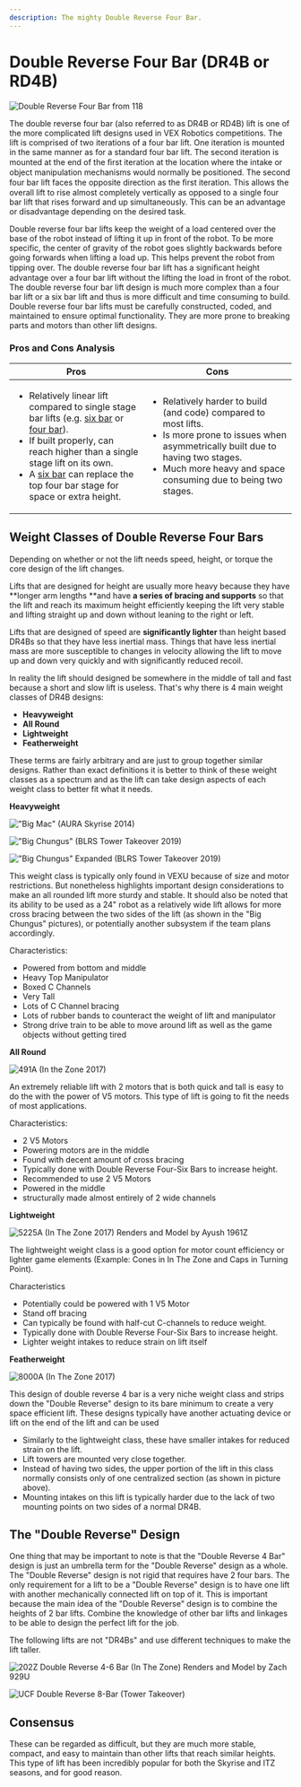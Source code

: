 ```yaml
---
description: The mighty Double Reverse Four Bar.
---
```


# Double Reverse Four Bar (DR4B or RD4B)



![Double Reverse Four Bar from 118](../../.gitbook/assets/118.jpg)

The double reverse four bar (also referred to as DR4B or RD4B) lift is one of the more complicated lift designs used in VEX Robotics competitions. The lift is comprised of two iterations of a four bar lift. One iteration is mounted in the same manner as for a standard four bar lift. The second iteration is mounted at the end of the ﬁrst iteration at the location where the intake or object manipulation mechanisms would normally be positioned. The second four bar lift faces the opposite direction as the ﬁrst iteration. This allows the overall lift to rise almost completely vertically as opposed to a single four bar lift that rises forward and up simultaneously. This can be an advantage or disadvantage depending on the desired task.

Double reverse four bar lifts keep the weight of a load centered over the base of the robot instead of lifting it up in front of the robot. To be more specific, the center of gravity of the robot goes slightly backwards before going forwards when lifting a load up. This helps prevent the robot from tipping over. The double reverse four bar lift has a signiﬁcant height advantage over a four bar lift without the lifting the load in front of the robot. The double reverse four bar lift design is much more complex than a four bar lift or a six bar lift and thus is more difficult and time consuming to build. Double reverse four bar lifts must be carefully constructed, coded, and maintained to ensure optimal functionality. They are more prone to breaking parts and motors than other lift designs.

### Pros and Cons Analysis

| Pros                                                                                                                                                                                                                                                                                                                                                 | Cons                                                                                                                                                                                                                                     |
| ---------------------------------------------------------------------------------------------------------------------------------------------------------------------------------------------------------------------------------------------------------------------------------------------------------------------------------------------------- | ---------------------------------------------------------------------------------------------------------------------------------------------------------------------------------------------------------------------------------------- |
| <ul><li>Relatively linear lift compared to single stage bar lifts (e.g. <a href="six-bar.md">six bar</a> or<a href="four-bar.md"> four bar</a>).</li><li>If built properly, can reach higher than a single stage lift on its own.</li><li>A <a href="six-bar.md">six bar</a> can replace the top four bar stage for space or extra height.</li></ul> | <ul><li>Relatively harder to build (and code) compared to most lifts.</li><li>Is more prone to issues when asymmetrically built due to having two stages.</li><li>Much more heavy and space consuming due to being two stages.</li></ul> |

## Weight Classes of Double Reverse Four Bars

Depending on whether or not the lift needs speed, height, or torque the core design of the lift changes.

Lifts that are designed for height are usually more heavy because they have **longer arm lengths **and have **a series of bracing and supports** so that the lift and reach its maximum height efficiently keeping the lift very stable and lifting straight up and down without leaning to the right or left.

Lifts that are designed of speed are **significantly lighter** than height based DR4Bs so that they have less inertial mass. Things that have less inertial mass are more susceptible to changes in velocity allowing the lift to move up and down very quickly and with significantly reduced recoil.

In reality the lift should designed be somewhere in the middle of tall and fast because a short and slow lift is useless. That's why there is 4 main weight classes of DR4B designs:

* **Heavyweight**
* **All Round**
* **Lightweight**
* **Featherweight**

These terms are fairly arbitrary and are just to group together similar designs. Rather than exact definitions it is better to think of these weight classes as a spectrum and as the lift can take design aspects of each weight class to better fit what it needs.

**Heavyweight**

!["Big Mac" (AURA Skyrise 2014)](<../../.gitbook/assets/AURA VEXU 2015 Reveal 0-32 screenshot (2).png>)

!["Big Chungus" (BLRS Tower Takeover 2019)](<../../.gitbook/assets/image (13) (1).png>)

!["Big Chungus" Expanded (BLRS Tower Takeover 2019)](../../.gitbook/assets/CJR\_0286.JPG)

This weight class is typically only found in VEXU because of size and motor restrictions. But nonetheless highlights important design considerations to make an all rounded lift more sturdy and stable. It should also be noted that its ability to be used as a 24" robot as a relatively wide lift allows for more cross bracing between the two sides of the lift (as shown in the "Big Chungus" pictures), or potentially another subsystem if the team plans accordingly.

Characteristics:

* Powered from bottom and middle
* Heavy Top Manipulator
* Boxed C Channels
* Very Tall
* Lots of C Channel bracing
* Lots of rubber bands to counteract the weight of lift and manipulator
* Strong drive train to be able to move around lift as well as the game objects without getting tired

**All Round**

![491A (In the Zone 2017)](<../../.gitbook/assets/image (28) (2).png>)

An extremely reliable lift with 2 motors that is both quick and tall is easy to do the with the power of V5 motors. This type of lift is going to fit the needs of most applications.

Characteristics:

* 2 V5 Motors
* Powering motors are in the middle
* Found with decent amount of cross bracing
* Typically done with Double Reverse Four-Six Bars to increase height.
* Recommended to use 2 V5 Motors
* Powered in the middle
* structurally made almost entirely of 2 wide channels

**Lightweight**

![5225A (In The Zone 2017) Renders and Model by Ayush 1961Z](../../.gitbook/assets/2.png)

The lightweight weight class is a good option for motor count efficiency or lighter game elements (Example: Cones in In The Zone and Caps in Turning Point).

Characteristics

* Potentially could be powered with 1 V5 Motor
* Stand off bracing
* Can typically be found with half-cut C-channels to reduce weight.
* Typically done with Double Reverse Four-Six Bars to increase height.
* Lighter weight intakes to reduce strain on lift itself

**Featherweight**

![8000A (In The Zone 2017)](<../../.gitbook/assets/8000 In the Zone VEX Reveal 0-21 screenshot.png>)

This design of double reverse 4 bar is a very niche weight class and strips down the "Double Reverse" design to its bare minimum to create a very space efficient lift. These designs typically have another actuating device or lift on the end of the lift and can be used

* Similarly to the lightweight class, these have smaller intakes for reduced strain on the lift.
* Lift towers are mounted very close together.
* Instead of having two sides, the upper portion of the lift in this class normally consists only of one centralized section (as shown in picture above).
* Mounting intakes on this lift is typically harder due to the lack of two mounting points on two sides of a normal DR4B.

## The "Double Reverse" Design

One thing that may be important to note is that the "Double Reverse 4 Bar" design is just an umbrella term for the "Double Reverse" design as a whole. The "Double Reverse" design is not rigid that requires have 2 four bars. The only requirement for a lift to be a "Double Reverse" design is to have one lift with another mechanically connected lift on top of it. This is important because the main idea of the "Double Reverse" design is to combine the heights of 2 bar lifts. Combine the knowledge of other bar lifts and linkages to be able to design the perfect lift for the job.

The following lifts are not "DR4Bs" and use different techniques to make the lift taller.

![202Z Double Reverse 4-6 Bar (In The Zone) Renders and Model by Zach 929U ](<../../.gitbook/assets/Render 4.png>)

![UCF Double Reverse 8-Bar (Tower Takeover)](../../.gitbook/assets/HBWYc4249bcEgIseqrR9eAEv5I7uJuFgpDuM28ePeEZ9lQENrsn6AoGrnHWYadUlrObK62fhU-pkF3dHP9YsXMqAt9g1JLOUgnfT.png)

## Consensus

These can be regarded as difficult, but they are much more stable, compact, and easy to maintain than other lifts that reach similar heights. This type of lift has been incredibly popular for both the Skyrise and ITZ seasons, and for good reason.



